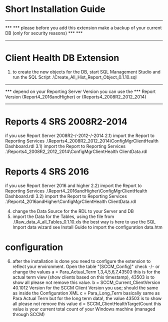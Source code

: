 # Short Installation Guide

*** *** *** *** *** *** *** *** *** *** *** *** *** *** *** *** *** *** *** *** *** *** *** *** *** *** *** *** * 
*** *** please before you add this extension make a backup of your current DB (only for security reasons) *** *** 
*** *** *** *** *** *** *** *** *** *** *** *** *** *** *** *** *** *** *** *** *** *** *** *** *** *** *** *** * 
# Client Health DB Extension
1) to create the new objects for the DB, start SQL Management Studio 
    and run the SQL Script .\Create_All_Hist_Report_Object_0.1.10.sql

*** *** *** *** *** *** *** *** *** *** *** *** *** *** *** *** *** *** *** *** 
*** depend on your Reporting Server Version you can use the 
*** Report Version (Report4_2016andHigher) or (Reports4_2008R2_2012_2014)
*** *** *** *** *** *** *** *** *** *** *** *** *** *** *** *** *** *** *** *** 

# Reports 4 SRS 2008R2-2014
if you use Report Server 2008R2-/-2012-/-2014
    2.1) import the Report to Reporting Services 
            .\Reports4_2008R2_2012_2014\ConfigMgrClientHealth Dashboard.rdl
    3.1) import the Report to Reporting Services 
            .\Reports4_2008R2_2012_2014\ConfigMgrClientHealth ClientData.rdl

# Reports 4 SRS 2016
if you use Report Server 2016 and higher
    2.2) import the Report to Reporting Services 
            .\Report4_2016andHigher\ConfigMgrClientHealth Dashboard.rdl
    3.2) import the Report to Reporting Services 
        .\Report4_2016andHigher\ConfigMgrClientHealth ClientData.rdl

4) change the Data Source for the RDL to your Server and DB
5) import the Data for the Tables, using the file from .\Raw_data_4_all_Tables_0.1.10.xls
   the best way is here to use the SQL Import data wizard
   see Install Guide to import the configuration data.htm

# configuration 
6) after the installation is done you need to configure the extension to reflect your environment.
   Open the table "[SCCM_Config]" 
   check -/- or change the values 
   a = Para_Actual_Term	1,3,4,5,6,7,43503	this is for the actual term view (show clients based on this timestamp), 43503 is to show all please not remove this value.
   b = SCCM_Current_ClientVersion       	40.1012	Version for the SCCM Client Version you use; should the same as inside the Configuration XML
   c = Para_Long_Term	                        basically same as Para Actual Term but for the long term data!, the value 43503 is to show all please not remove this value
   d = SCCM_ClientHealthTargetCount		this value is your current total count of your Windows machine (managed through SCCM)




